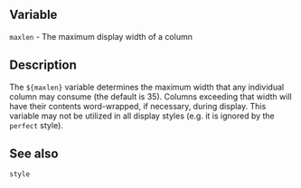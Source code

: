 ## Variable

  `maxlen` - The maximum display width of a column

## Description

  The `${maxlen}` variable determines the maximum width that any individual
  column may consume (the default is 35). Columns exceeding that width 
  will have their contents word-wrapped, if necessary, during display. This
  variable may not be utilized in all display styles (e.g. it is ignored
  by the `perfect` style).
   
## See also

  `style`
